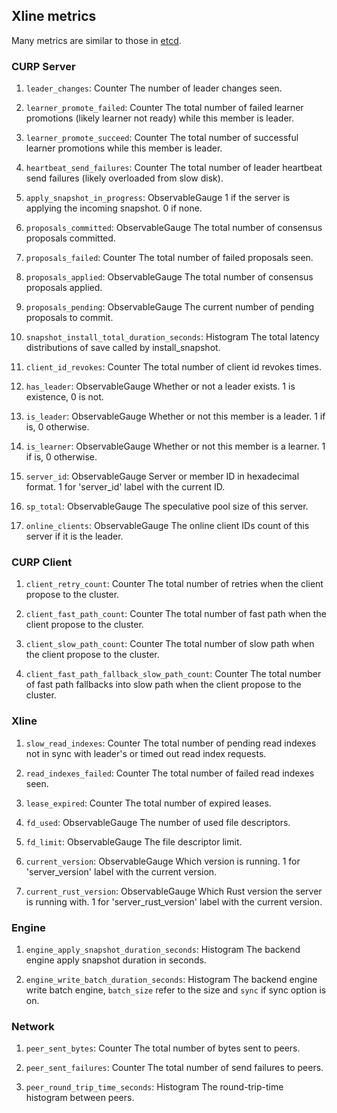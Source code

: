 ## Xline metrics

Many metrics are similar to those in [etcd](https://etcd.io/docs/v3.5/metrics/).

### CURP Server

1. `leader_changes`: Counter
The number of leader changes seen.

2. `learner_promote_failed`: Counter
The total number of failed learner promotions (likely learner not ready) while this member is leader.

3. `learner_promote_succeed`: Counter
The total number of successful learner promotions while this member is leader.

4. `heartbeat_send_failures`: Counter
The total number of leader heartbeat send failures (likely overloaded from slow disk).

5. `apply_snapshot_in_progress`: ObservableGauge
1 if the server is applying the incoming snapshot. 0 if none.

6. `proposals_committed`: ObservableGauge
The total number of consensus proposals committed.

7. `proposals_failed`: Counter
The total number of failed proposals seen.

8. `proposals_applied`: ObservableGauge
The total number of consensus proposals applied.

9. `proposals_pending`: ObservableGauge
The current number of pending proposals to commit.

10. `snapshot_install_total_duration_seconds`: Histogram
The total latency distributions of save called by install_snapshot.

11. `client_id_revokes`: Counter
The total number of client id revokes times.

12. `has_leader`: ObservableGauge
Whether or not a leader exists. 1 is existence, 0 is not.

13. `is_leader`: ObservableGauge
Whether or not this member is a leader. 1 if is, 0 otherwise.

14. `is_learner`: ObservableGauge
Whether or not this member is a learner. 1 if is, 0 otherwise.

15. `server_id`: ObservableGauge
Server or member ID in hexadecimal format. 1 for 'server_id' label with the current ID.

16. `sp_total`: ObservableGauge
The speculative pool size of this server.

17. `online_clients`: ObservableGauge
The online client IDs count of this server if it is the leader.

### CURP Client

1. `client_retry_count`: Counter
The total number of retries when the client propose to the cluster.

2. `client_fast_path_count`: Counter
The total number of fast path when the client propose to the cluster.

3. `client_slow_path_count`: Counter
The total number of slow path when the client propose to the cluster.

4. `client_fast_path_fallback_slow_path_count`: Counter
The total number of fast path fallbacks into slow path when the client propose to the cluster.

### Xline

1. `slow_read_indexes`: Counter
The total number of pending read indexes not in sync with leader's or timed out read index requests.

2. `read_indexes_failed`: Counter
The total number of failed read indexes seen.

3. `lease_expired`: Counter
The total number of expired leases.

4. `fd_used`: ObservableGauge
The number of used file descriptors.

5. `fd_limit`: ObservableGauge
The file descriptor limit.

6. `current_version`: ObservableGauge
Which version is running. 1 for 'server_version' label with the current version.

7. `current_rust_version`: ObservableGauge
Which Rust version the server is running with. 1 for 'server_rust_version' label with the current version.


### Engine

1. `engine_apply_snapshot_duration_seconds`: Histogram
The backend engine apply snapshot duration in seconds.

2. `engine_write_batch_duration_seconds`: Histogram
The backend engine write batch engine, `batch_size` refer to the size and `sync` if sync option is on.

### Network

1. `peer_sent_bytes`: Counter
The total number of bytes sent to peers.

2. `peer_sent_failures`: Counter
The total number of send failures to peers.

3. `peer_round_trip_time_seconds`: Histogram
The round-trip-time histogram between peers.
